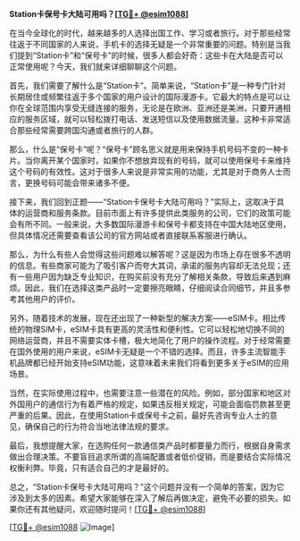 **Station卡保号卡大陆可用吗？[[TG💪+ @esim1088](https://t.me/s/esim1088)]**

在当今全球化的时代，越来越多的人选择出国工作、学习或者旅行。对于那些经常往返于不同国家的人来说，手机卡的选择无疑是一个非常重要的问题。特别是当我们提到“Station卡”和“保号卡”的时候，很多人都会好奇：这些卡在大陆是否可以正常使用呢？今天，我们就来详细聊聊这个问题。

首先，我们需要了解什么是“Station卡”。简单来说，“Station卡”是一种专门针对长期居住或频繁往返于多个国家的用户设计的国际漫游卡。它最大的特点是可以让你在全球范围内享受无缝连接的服务，无论是在欧洲、亚洲还是美洲，只要开通相应的服务区域，就可以轻松拨打电话、发送短信以及使用数据流量。这种卡非常适合那些经常需要跨国沟通或者旅行的人群。

那么，什么是“保号卡”呢？“保号卡”顾名思义就是用来保持手机号码不变的一种卡片。当你离开某个国家时，如果你不想放弃现有的号码，就可以使用保号卡来维持这个号码的有效性。这对于很多人来说是非常实用的功能，尤其是对于商务人士而言，更换号码可能会带来诸多不便。

接下来，我们回到正题——“Station卡保号卡大陆可用吗？”实际上，这取决于具体的运营商和服务条款。目前市面上有许多提供此类服务的公司，它们的政策可能会有所不同。一般来说，大多数国际漫游卡和保号卡都支持在中国大陆地区使用，但具体情况还需要查看该公司的官方网站或者直接联系客服进行确认。

那么，为什么有些人会觉得这些问题难以解答呢？这是因为市场上存在很多不透明的信息。有些商家可能为了吸引客户而夸大其词，承诺的服务内容却无法兑现；还有一些用户因为缺乏专业知识，在购买前没有充分了解相关条款，导致后来遇到麻烦。因此，我们在选择这类产品时一定要擦亮眼睛，仔细阅读合同细节，并且多参考其他用户的评价。

另外，随着技术的发展，现在还出现了一种新型的解决方案——eSIM卡。相比传统的物理SIM卡，eSIM卡具有更高的灵活性和便利性。它可以轻松地切换不同的网络运营商，并且不需要实体卡槽，极大地简化了用户的操作流程。对于经常需要在国外使用的用户来说，eSIM卡无疑是一个不错的选择。而且，许多主流智能手机品牌都已经开始支持eSIM功能，这意味着未来我们将看到更多关于eSIM的应用场景。

当然，在实际使用过程中，也需要注意一些潜在的风险。例如，部分国家和地区对外国用户的通信行为有着严格的规定，如果违反相关规定，可能会面临罚款甚至更严重的后果。因此，在使用Station卡或保号卡之前，最好先咨询专业人士的意见，确保自己的行为符合当地法律法规的要求。

最后，我想提醒大家，在选购任何一款通信类产品时都要量力而行，根据自身需求做出合理决策。不要盲目追求所谓的高端配置或者低价促销，而是要结合实际情况权衡利弊。毕竟，只有适合自己的才是最好的。

总之，“Station卡保号卡大陆可用吗？”这个问题并没有一个简单的答案，因为它涉及到太多的因素。希望大家能够在深入了解后再做决定，避免不必要的损失。如果你还有其他疑问，欢迎随时提问！[[TG💪+ @esim1088](https://t.me/s/esim1088)]

[[TG💪+ @esim1088](https://t.me/s/esim1088) ![Image](https://i.postimg.cc/4NQfJmqS/Snipaste-2025-05-13-00-14-12.png)]